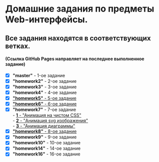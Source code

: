 # Домашние задания по предметы Web-интерфейсы.

## Все задания находятся в соответствующих ветках. 
#### (Ссылка GitHub Pages направляет на последнее выполненное задание)

- [x] **"master"** - 1-ое задание
- [x] **"homework2"** - 2-ое задание
- [x] **"homework3"** - 3-ое задание
- [x] **"homework4"** - 4-ое задание
- [x] [**"homework5"** - 5-ое задание](https://codepen.io/MelIlya2001/pen/zYJPVBz)
- [x] [**"homework6"** - 6-ое задание](https://codepen.io/MelIlya2001/pen/ZEMmBvb)
- [x] **"homework7"** - 7-ое задание<br>
      - [**1** - "Анимация на чистом CSS"](https://codepen.io/MelIlya2001/pen/vYzbYqM)<br>
      - [**2** - "Анимация svg изображения"](https://codepen.io/MelIlya2001/pen/VwGgvEE)<br>
      - [**3** - "Анимация диаграммы"](https://codepen.io/MelIlya2001/pen/BaOMjdz)
- [x] [**"homework8"** - 8-ое задание](https://www.figma.com/file/KkPdaxw6ImFxWxEnSDvJGC/%D0%9F%D1%80%D0%BE%D1%82%D0%BE%D1%82%D0%B8%D0%BF-%D0%B8-%D0%BC%D1%83%D0%B4%D0%B1%D0%BE%D1%80%D0%B4-(Copy)-(Copy)?node-id=0%3A1&t=UbpsNh3AKIK6XEOj-1)
- [x] **"homework9"** - 9-ое задание
- [x] **"homework10"** - 10-ое задание
- [x] **"homework14"** - 14-ое задание
- [x] **"homework16"** - 16-ое задание
